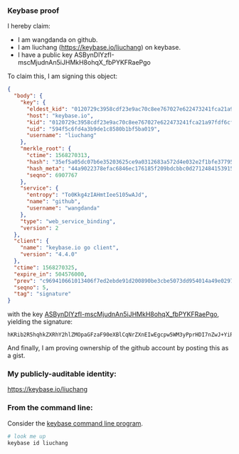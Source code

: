 ### Keybase proof

I hereby claim:

  * I am wangdanda on github.
  * I am liuchang (https://keybase.io/liuchang) on keybase.
  * I have a public key ASBynDlYzfI-mscMjudnAn5iJHMkH8ohqX_fbPYKFRaePgo

To claim this, I am signing this object:

```json
{
  "body": {
    "key": {
      "eldest_kid": "0120729c3958cdf23e9ac70c8ee767027e622473241fca21a97fdf6cf60a15169e3e0a",
      "host": "keybase.io",
      "kid": "0120729c3958cdf23e9ac70c8ee767027e622473241fca21a97fdf6cf60a15169e3e0a",
      "uid": "594f5c6fd4a3b9de1c8580b1bf5ba019",
      "username": "liuchang"
    },
    "merkle_root": {
      "ctime": 1568270313,
      "hash": "35ef5a05dc07b6e35203625ce9a0312683a572d4e032e2f1bfe3779534d4ddcb379d1ba1af6188cf19028491ecf318ca74d4aeb6767cb2b09bd45b2f80941697",
      "hash_meta": "44a9022378efac6846ec176185f209bdcbbc0d2712484153915eaed71605b1cf",
      "seqno": 6907767
    },
    "service": {
      "entropy": "To0Kkg4zIAHmtIeeS105wAJd",
      "name": "github",
      "username": "wangdanda"
    },
    "type": "web_service_binding",
    "version": 2
  },
  "client": {
    "name": "keybase.io go client",
    "version": "4.4.0"
  },
  "ctime": 1568270325,
  "expire_in": 504576000,
  "prev": "c969410661013406f7ed2ebde91d200890be3cbe5073dd954014a49e0297f646",
  "seqno": 5,
  "tag": "signature"
}
```

with the key [ASBynDlYzfI-mscMjudnAn5iJHMkH8ohqX_fbPYKFRaePgo](https://keybase.io/liuchang), yielding the signature:

```
hKRib2R5hqhkZXRhY2hlZMOpaGFzaF90eXBlCqNrZXnEIwEgcpw5WM3yPprHDI7nZwJ+YiRzJB/KIal/32z2ChUWnj4Kp3BheWxvYWTESpcCBcQgyWlBBmEBNAb37S696R0gCJC+PL5Qc92VQBSkngKX9kbEIH/dZVRQ0KC/MA5z4CJq+s4ugBXsUs9FnzH1YB55uPlIAgHCo3NpZ8RAVxZFftIoxTRJA38EQJUXNWoktfp42/ggZsj8ZMw/db0Y+Ig50d8iXBsHP7kDrIh5kiQxX5idUhET4SZxZGCWDKhzaWdfdHlwZSCkaGFzaIKkdHlwZQildmFsdWXEIF1mvzX4x1luTUjRR2UdbXlyl79U6BiSUkDaYDgZqysxo3RhZ80CAqd2ZXJzaW9uAQ==

```

And finally, I am proving ownership of the github account by posting this as a gist.

### My publicly-auditable identity:

https://keybase.io/liuchang

### From the command line:

Consider the [keybase command line program](https://keybase.io/download).

```bash
# look me up
keybase id liuchang
```